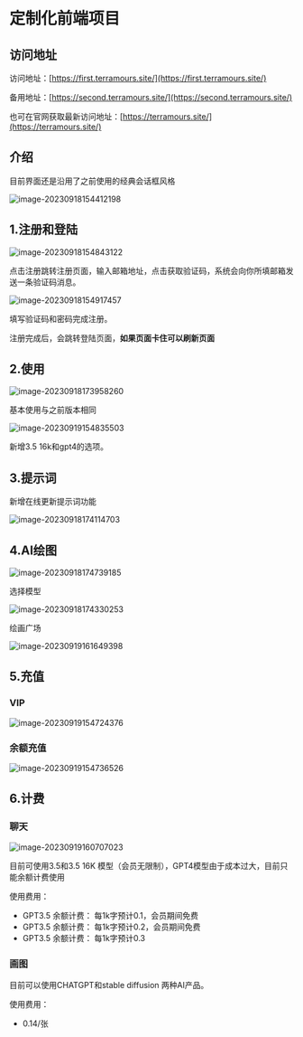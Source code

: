 # 定制化前端项目

## 访问地址

访问地址：[https://first.terramours.site/](https://first.terramours.site/)

备用地址：[https://second.terramours.site/](https://second.terramours.site/)

也可在官网获取最新访问地址：[https://terramours.site/](https://terramours.site/)

## 介绍

目前界面还是沿用了之前使用的经典会话框风格

![image-20230918154412198](./img/image-20230918154412198.png)

## 1.注册和登陆

![image-20230918154843122](./img/image-20230918154843122.png)

点击注册跳转注册页面，输入邮箱地址，点击获取验证码，系统会向你所填邮箱发送一条验证码消息。

![image-20230918154917457](./img/image-20230918154917457.png)

填写验证码和密码完成注册。

注册完成后，会跳转登陆页面，**如果页面卡住可以刷新页面**

## 2.使用

![image-20230918173958260](./img/image-20230918173958260.png)

基本使用与之前版本相同

![image-20230919154835503](./img/image-20230919154835503.png)

新增3.5 16k和gpt4的选项。

## 3.提示词

新增在线更新提示词功能

![image-20230918174114703](./img/image-20230918174114703.png)

## 4.AI绘图

![image-20230918174739185](./img/image-20230918174739185.png)

选择模型

![image-20230918174330253](./img/image-20230918174330253.png)

绘画广场

![image-20230919161649398](./img/image-20230919161649398.png)

## 5.充值

### VIP

![image-20230919154724376](./img/image-20230919154724376.png)

### 余额充值

![image-20230919154736526](./img/image-20230919154736526.png)

## 6.计费

### 聊天

![image-20230919160707023](./img/image-20230919160707023.png)

目前可使用3.5和3.5 16K 模型（会员无限制），GPT4模型由于成本过大，目前只能余额计费使用

使用费用：

- GPT3.5  余额计费： 每1k字预计0.1，会员期间免费
- GPT3.5  余额计费： 每1k字预计0.2，会员期间免费
- GPT3.5  余额计费： 每1k字预计0.3

### 画图

目前可以使用CHATGPT和stable diffusion 两种AI产品。

使用费用：

- 0.14/张